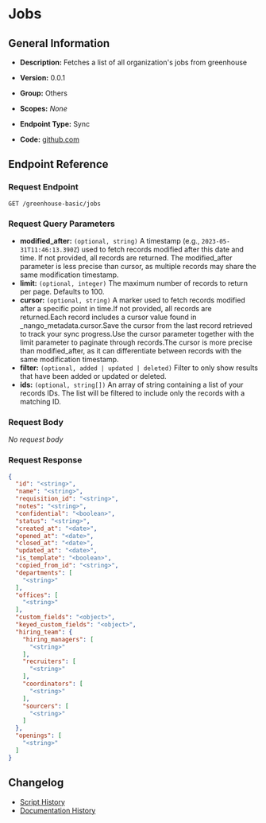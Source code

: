 <!-- BEGIN GENERATED CONTENT -->
# Jobs

## General Information

- **Description:** Fetches a list of all organization's jobs from greenhouse

- **Version:** 0.0.1
- **Group:** Others
- **Scopes:** _None_
- **Endpoint Type:** Sync
- **Code:** [github.com](https://github.com/NangoHQ/integration-templates/tree/main/integrations/greenhouse-basic/syncs/jobs.ts)


## Endpoint Reference

### Request Endpoint

`GET /greenhouse-basic/jobs`

### Request Query Parameters

- **modified_after:** `(optional, string)` A timestamp (e.g., `2023-05-31T11:46:13.390Z`) used to fetch records modified after this date and time. If not provided, all records are returned. The modified_after parameter is less precise than cursor, as multiple records may share the same modification timestamp.
- **limit:** `(optional, integer)` The maximum number of records to return per page. Defaults to 100.
- **cursor:** `(optional, string)` A marker used to fetch records modified after a specific point in time.If not provided, all records are returned.Each record includes a cursor value found in _nango_metadata.cursor.Save the cursor from the last record retrieved to track your sync progress.Use the cursor parameter together with the limit parameter to paginate through records.The cursor is more precise than modified_after, as it can differentiate between records with the same modification timestamp.
- **filter:** `(optional, added | updated | deleted)` Filter to only show results that have been added or updated or deleted.
- **ids:** `(optional, string[])` An array of string containing a list of your records IDs. The list will be filtered to include only the records with a matching ID.

### Request Body

_No request body_

### Request Response

```json
{
  "id": "<string>",
  "name": "<string>",
  "requisition_id": "<string>",
  "notes": "<string>",
  "confidential": "<boolean>",
  "status": "<string>",
  "created_at": "<date>",
  "opened_at": "<date>",
  "closed_at": "<date>",
  "updated_at": "<date>",
  "is_template": "<boolean>",
  "copied_from_id": "<string>",
  "departments": [
    "<string>"
  ],
  "offices": [
    "<string>"
  ],
  "custom_fields": "<object>",
  "keyed_custom_fields": "<object>",
  "hiring_team": {
    "hiring_managers": [
      "<string>"
    ],
    "recruiters": [
      "<string>"
    ],
    "coordinators": [
      "<string>"
    ],
    "sourcers": [
      "<string>"
    ]
  },
  "openings": [
    "<string>"
  ]
}
```

## Changelog

- [Script History](https://github.com/NangoHQ/integration-templates/commits/main/integrations/greenhouse-basic/syncs/jobs.ts)
- [Documentation History](https://github.com/NangoHQ/integration-templates/commits/main/integrations/greenhouse-basic/syncs/jobs.md)

<!-- END  GENERATED CONTENT -->

